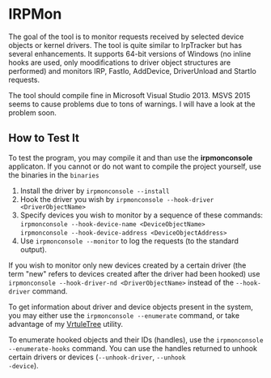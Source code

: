 <h1>IRPMon</h1>
<p>
The goal of the tool is to monitor requests received by selected device objects or kernel drivers. The tool is quite similar to IrpTracker but has several enhancements. It supports 64-bit versions of Windows (no inline hooks are used, only moodifications to driver object structures are performed) and monitors IRP, FastIo, AddDevice, DriverUnload and StartIo requests.
</p>
<p>
The tool should compile fine in Microsoft Visual Studio 2013. MSVS 2015 seems to cause problems due to tons of warnings. I will have a look at the problem soon.
</p>
<h2>How to Test It</h2>
<p>
To test the program, you may compile it and than use the <strong>irpmonconsole</strong> applicaton. If you cannot or do not want to compile the project yourself, use the binaries in the <code>binaries</code>
</p>
<ol>
<li>Install the driver by <code>irpmonconsole --install</code> </li>
<li>Hook the driver you wish by <code>irpmonconsole --hook-driver &lt;DriverObjectName&gt</code></li>
<li>Specify devices you wish to monitor by a sequence of these commands:<br/>
<code>irpmonconsole --hook-device-name &lt;DeviceObjectName&gt;</code><br/>
<code>irpmonconsole --hook-device-address &lt;DeviceObjectAddress&gt;</code>
</li>
<li>Use <code>irpmonconsole --monitor</code> to log the requests (to the standard output).
</li>
</ol>
<p>
If you wish to monitor only new devices created by a certain driver (the term "new" refers to devices created after the driver had been hooked) use <code>irpmonconsole --hook-driver-nd &lt;DriverObjectName&gt;</code> instead of the <code>--hook-driver</code> command.
</p>
<p>To get information about driver and device objects present in the system, you may either use the <code>irpmonconsole --enumerate</code> command, or take advantage of my <a href='https://github.com/MartinDrab/VrtuleTree' title='VrtuleTree'>VrtuleTree</a> utility.
</p>
<p>To enumerate hooked objects and their IDs (handles), use the <code>irpmonconsole --enumerate-hooks</code> command. You can use the handles returned to unhook certain drivers or devices (<code>--unhook-driver</code>, <code>--unhook
-device</code>).
</p>
